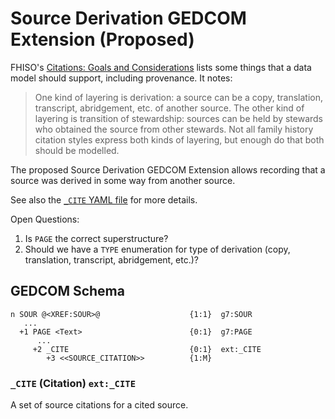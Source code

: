 # Source Derivation GEDCOM Extension (Proposed)

FHISO's [Citations: Goals and Considerations](https://fhiso.org/TR/citation-goals) lists some things
that a data model should support, including provenance.  It notes:

> One kind of layering is derivation: a source can be a copy, translation, transcript,
> abridgement, etc. of another source. The other kind of layering is transition of stewardship:
> sources can be held by stewards who obtained the source from other stewards. Not all family history
> citation styles express both kinds of layering, but enough do that both should be modelled.

The proposed Source Derivation GEDCOM Extension allows recording that a
source was derived in some way from another source.

See also the [`_CITE` YAML file](yaml/_CITE.yaml) for more details.

Open Questions:

1. Is `PAGE` the correct superstructure?
2. Should we have a `TYPE` enumeration for type of derivation
   (copy, translation, transcript, abridgement, etc.)?

## GEDCOM Schema

```
n SOUR @<XREF:SOUR>@                    {1:1}  g7:SOUR
   ...
  +1 PAGE <Text>                        {0:1}  g7:PAGE
      ...
     +2 _CITE                           {0:1}  ext:_CITE
        +3 <<SOURCE_CITATION>>          {1:M}
```

### `_CITE` (Citation)  `ext:_CITE`

A set of source citations for a cited source.
